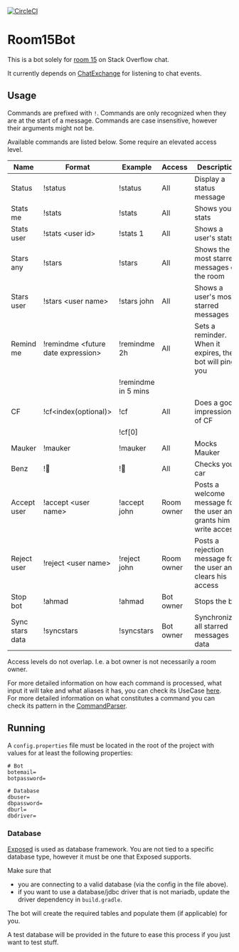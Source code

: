 [![CircleCI](https://circleci.com/gh/TimCastelijns/Room15Bot/tree/master.svg?style=shield)](https://circleci.com/gh/TimCastelijns/Room15Bot/tree/master)

# Room15Bot

This is a bot solely for [room 15](https://chat.stackoverflow.com/rooms/15/android) on Stack Overflow chat.

It currently depends on [ChatExchange](https://github.com/TimCastelijns/ChatExchange) for listening to chat events.


## Usage

Commands are prefixed with `!`. Commands are only recognized when they are at the start of a message. Commands are case insensitive, however their arguments might not be.

Available commands are listed below. Some require an elevated access level. 

|Name|Format|Example|Access|Description
|-|-|-|-|-
|Status|!status|!status|All|Display a status message
|Stats me|!stats|!stats|All|Shows your stats
|Stats user|!stats \<user id\>|!stats 1|All|Shows a user's stats
|Stars any|!stars|!stars|All|Shows the most starred messages of the room
|Stars user|!stars \<user name\>|!stars john|All|Shows a user's most starred messages
|Remind me|!remindme \<future date expression\>|!remindme 2h|All|Sets a reminder. When it expires, the bot will ping you
|||!remindme in 5 mins|
|CF|!cf\<index(optional)\>|!cf|All|Does a good impression of CF
|||!cf[0]|
|Mauker|!mauker|!mauker|All|Mocks Mauker
|Benz|!🚗|!🚗|All|Checks your car
|Accept user|!accept \<user name\>|!accept john|Room owner|Posts a welcome message for the user and grants him write access
|Reject user|!reject \<user name\>|!reject john|Room owner|Posts a rejection message for the user and clears his access
|Stop bot|!ahmad|!ahmad|Bot owner|Stops the bot
|Sync stars data|!syncstars|!syncstars|Bot owner|Synchronizes all starred messages data

Access levels do not overlap. I.e. a bot owner is not necessarily a room owner.

For more detailed information on how each command is processed, what input it will take and what aliases it has, you can check its UseCase [here](https://github.com/TimCastelijns/Room15Bot/tree/master/src/main/kotlin/com/timcastelijns/room15bot/bot/usecases). For more detailed information on what constitutes a command you can check its pattern in the [CommandParser](https://github.com/TimCastelijns/Room15Bot/blob/master/src/main/kotlin/com/timcastelijns/room15bot/util/CommandParser.kt).


## Running

A `config.properties` file must be located in the root of the project with values for at least the following properties:

    # Bot
    botemail=
    botpassword=

    # Database
    dbuser=
    dbpassword=
    dburl=
    dbdriver=

### Database

[Exposed](https://github.com/JetBrains/Exposed) is used as database framework. You are not tied to a specific database type, however it must be one that Exposed supports.

Make sure that

- you are connecting to a valid database (via the config in the file above).
- if you want to use a database/jdbc driver that is not mariadb, update the driver dependency in `build.gradle`.

The bot will create the required tables and populate them (if applicable) for you.

A test database will be provided in the future to ease this process if you just want to test stuff.
